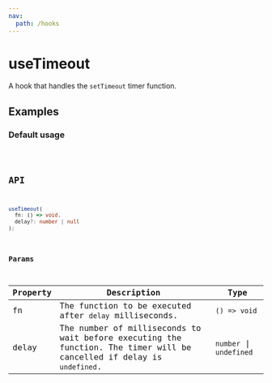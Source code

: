 ```yaml
---
nav:
  path: /hooks
---
```


# useTimeout

A hook that handles the `setTimeout` timer function.

## Examples

### Default usage

<code src="./demo/demo1.tsx" />

## API

```typescript
useTimeout(
  fn: () => void, 
  delay?: number | null
);
```

### Params

| Property | Description                                                                                                            | Type                    |
|----------|------------------------------------------------------------------------------------------------------------------------|-------------------------|
| fn       | The function to be executed after `delay` milliseconds.                                                                | `() => void`            |
| delay    | The number of milliseconds to wait before executing the function. The timer will be cancelled if delay is `undefined`. | `number` \| `undefined` |
